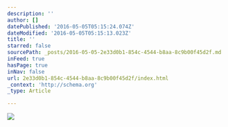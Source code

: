 ```yaml
---
description: ''
author: []
datePublished: '2016-05-05T05:15:24.074Z'
dateModified: '2016-05-05T05:15:13.023Z'
title: ''
starred: false
sourcePath: _posts/2016-05-05-2e33d0b1-854c-4544-b8aa-8c9b00f45d2f.md
inFeed: true
hasPage: true
inNav: false
url: 2e33d0b1-854c-4544-b8aa-8c9b00f45d2f/index.html
_context: 'http://schema.org'
_type: Article

---
```

![](https://the-grid-user-content.s3-us-west-2.amazonaws.com/82a29c57-253f-4ed6-b535-d5b18a50a454.jpg)